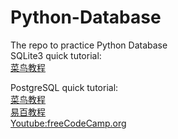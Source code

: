 # Python-Database
The repo to practice Python Database  
SQLite3 quick tutorial:  
[菜鸟教程](https://www.runoob.com/sqlite/sqlite-tutorial.html)  
  
PostgreSQL quick tutorial:  
[菜鸟教程](https://www.runoob.com/postgresql/postgresql-tutorial.html)  
[易百教程](https://www.yiibai.com/postgresql)  
[Youtube:freeCodeCamp.org](https://www.youtube.com/watch?v=qw--VYLpxG4)